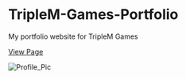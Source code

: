 # TripleM-Games-Portfolio
My portfolio website for TripleM Games

[View Page](https://mainman002.github.io/TripleM-Games-Portfolio/)

![Profile_Pic](https://user-images.githubusercontent.com/11281480/156869395-9294a600-e6e5-4535-9459-74cc550a7f21.png)
